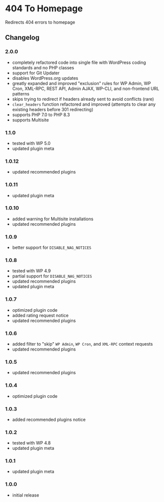 # 404 To Homepage

Redirects 404 errors to homepage

## Changelog

### 2.0.0
- completely refactored code into single file with WordPress coding standards and no PHP classes
- support for Git Updater
- disables WordPress.org updates
- greatly expanded and improved "exclusion" rules for WP Admin, WP Cron, XML-RPC, REST API, Admin AJAX, WP-CLI, and non-frontend URL patterns
- skips trying to redirect if headers already sent to avoid conflicts (rare)
- `clear_headers` function refactored and improved (attempts to clear any existing headers before 301 redirecting)
- supports PHP 7.0 to PHP 8.3
- supports Multisite

### 1.1.0
- tested with WP 5.0
- updated plugin meta

### 1.0.12
- updated recommended plugins

### 1.0.11
- updated plugin meta

### 1.0.10
- added warning for Multisite installations
- updated recommended plugins

### 1.0.9
- better support for `DISABLE_NAG_NOTICES`

### 1.0.8
- tested with WP 4.9
- partial support for `DISABLE_NAG_NOTICES`
- updated recommended plugins
- updated plugin meta

### 1.0.7
- optimized plugin code
- added rating request notice
- updated recommended plugins

### 1.0.6
- added filter to "skip" `WP Admin`, `WP Cron`, and `XML-RPC` context requests
- updated recommended plugins

### 1.0.5
- updated recommended plugins

### 1.0.4
- optimized plugin code

### 1.0.3
- added recommended plugins notice

### 1.0.2
- tested with WP 4.8
- updated plugin meta

### 1.0.1
- updated plugin meta

### 1.0.0
- initial release
